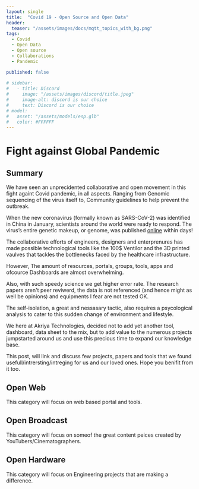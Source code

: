 ```yaml
---
layout: single
title:  "Covid 19 - Open Source and Open Data" 
header:
  teaser: "/assets/images/docs/mqtt_topics_with_bg.png"
tags:
  - Covid 
  - Open Data
  - Open source
  - Collaborations
  - Pandemic

published: false
  
# sidebar:
#   - title: Discord
#     image: "/assets/images/discord/title.jpeg"
#     image-alt: discord is our choice
#     text: Discord is our choice
# model:
#   asset: "/assets/models/esp.glb"
#   color: #FFFFFF
---
```

# Fight against Global Pandemic


## Summary
We have seen an unprecidented collaborative and open movement in this fight againt Covid pandemic, in all aspects.
Ranging from Genomic sequencing of the virus itself to, Community guidelines to help prevent the outbreak.

When the new coronavirus (formally known as SARS-CoV-2) was identified in China in January, scientists around the world were ready to respond. The virus’s entire genetic makeup, or genome, was published [online](https://www.thelancet.com/journals/lancet/article/PIIS0140-6736(20)30251-8/fulltext) within days!

The collaborative efforts of engineers, designers and enterprenures has made possible technological tools like the 100$ Ventilor and the 3D printed vaulves that tackles the bottlenecks faced by the healthcare infrastructure.

However,
The amount of resources, portals, groups, tools, apps and ofcource Dashboards are almost overwhelming.

Also, with such speedy science we get higher error rate. The research papers aren't peer reviwerd, the data is not referenced (and hence might as well be opinions) and equipments I fear are not tested OK.

The self-isolation, a great and nessasary tactic, also requires a psycological analysis to cater to this sudden change of environment and lifestyle.

We here at Akriya Technologies, decided not to add yet another tool, dashboard, data sheet to the mix, but to add value to the numerous projects jumpstarted around us and use this precious time to expand our knowledge base.

This post, will link and discuss few projects, papers and tools that we found usefull/intrersting/intreging for us and our loved ones.
Hope you benifit from it too.

## Open Web
This category will focus on web based portal and tools. 

## Open Broadcast  
This category will focus on someof the great content peices created by YouTubers/Cinematographers.

## Open Hardware
This category will focus on Engineering projects that are making a difference.


<!-- 
## Recommendations/Best Practices
* Topics only lowercase, numbers and dashes.

* Topic stub from Left to Right :: General to specific

![MQTT Topic Stub L2R Flow](\assets\images\docs\mqtt_flow_gen_to_specfic.png)

* While Subscribing, multi-level subscriptions (using `#`) are highly discouraged. Use single level wild-card (using `+`) for stubs like DEVICE_STUB on open listners.

* Use MAC address if possible as DEVICE_STUB.

## References
* https://d1.awsstatic.com/whitepapers/Designing_MQTT_Topics_for_AWS_IoT_Core.pdf
* https://docs.emqx.io/broker/v3/en/design.html#routing-layer -->
